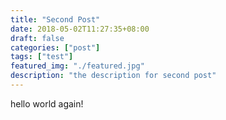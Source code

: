```yaml
---
title: "Second Post"
date: 2018-05-02T11:27:35+08:00
draft: false
categories: ["post"]
tags: ["test"]
featured_img: "./featured.jpg"
description: "the description for second post"
---
```


hello world again!